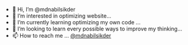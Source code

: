 - 👋 Hi, I’m @mdnabilsikder
- 👀 I’m interested in optimizing website...
- 🌱 I’m currently learning optimizing my own code ...
- 💞️ I’m looking to learn every possible ways to improve my thinking...
- 📫 How to reach me ... [@mdnabilsikder](https://www.facebook.com/mdnabilsikder)

<!---
mdnabilsikder/mdnabilsikder is a ✨ special ✨ repository because its `README.md` (this file) appears on your GitHub profile.
You can click the Preview link to take a look at your changes.
--->

